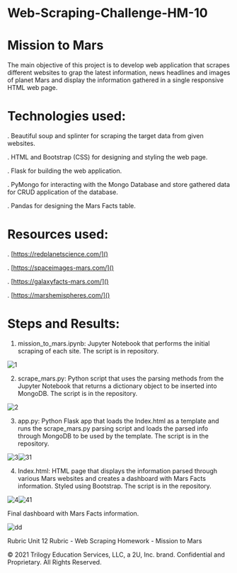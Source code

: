 # Web-Scraping-Challenge-HM-10

# Mission to Mars

The main objective of this project is to develop web application that scrapes different websites to grap the latest information, news headlines and images of planet Mars and display the information gathered in a single responsive HTML web page. 

# Technologies used:

. Beautiful soup and splinter for scraping the target data from given websites.

. HTML and Bootstrap (CSS) for designing and styling the web page.

. Flask for building the web application.

. PyMongo for interacting with the Mongo Database and store gathered data for CRUD application of the database.

. Pandas for designing the Mars Facts table.

# Resources used:

. [https://redplanetscience.com/]()

. [https://spaceimages-mars.com/]()

. [https://galaxyfacts-mars.com/]()

. [https://marshemispheres.com/]()

# Steps and Results:

1. mission_to_mars.ipynb: Jupyter Notebook that performs the initial scraping of each site. The script is in repository.

![1](https://user-images.githubusercontent.com/84547558/158886604-19ce56b8-8a24-475f-9204-c44d1ef38345.png)



2. scrape_mars.py: Python script that uses the parsing methods from the Jupyter Notebook that returns a dictionary object to be inserted into 
   MongoDB. The script is in the repository.
   
![2](https://user-images.githubusercontent.com/84547558/158886639-c56eab3e-9cf0-4c4b-a0c2-e862cea97bc3.png)
   

3. app.py: Python Flask app that loads the Index.html as a template and runs the scrape_mars.py parsing script and loads the parsed info through
   MongoDB to be used by the template. The script is in the repository.

![3](https://user-images.githubusercontent.com/84547558/158886677-fe02b8a7-2ba1-448a-ba61-b37ff9ff34b5.png)![31](https://user-images.githubusercontent.com/84547558/158886707-beb27cca-36d3-4533-986b-6dfa4c6d9577.png)


4. Index.html: HTML page that displays the information parsed through various Mars websites and creates a dashboard with Mars Facts information.
   Styled using Bootstrap. The script is in the repository.
   
![4](https://user-images.githubusercontent.com/84547558/158886751-8be2cc4e-805b-4231-91dd-ea04089425fd.png)![41](https://user-images.githubusercontent.com/84547558/158886787-5a1c88d6-eff5-4f58-84d1-1c1b44ba5481.png)


Final dashboard with Mars Facts information.


![dd](https://user-images.githubusercontent.com/84547558/158882647-8e4c2ddb-bc6e-4d44-9c03-6985b8a15c0a.png)



Rubric
Unit 12 Rubric - Web Scraping Homework - Mission to Mars

© 2021 Trilogy Education Services, LLC, a 2U, Inc. brand. Confidential and Proprietary. All Rights Reserved.
